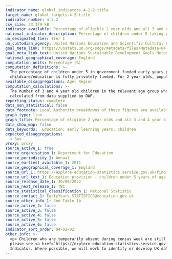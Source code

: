 ```yaml
---
indicator_name: global_indicators.4-2-2-title
target_name: global_targets.4-2-title
indicator_number: 4.2.2
csv_size: 33.379 kB
indicator_available: Percentage of eligible 2 year olds and all 3 and 4 year olds registered for government-funded early years provision
national_indicator_description: Percentage of children under 5 taking part in government-funded early years provision
un_designated_tier: Tier I
un_custodian_agency: United Nations Education and Scientific Cultural Organisation - Institute of Statistics (UNESCO-UIS)
goal_meta_link: https://unstats.un.org/sdgs/metadata/files/Metadata-04-02-02.pdf 
goal_meta_link_text: United Nations Sustainable Development Goals Metadata (PDF 223 KB)
national_geographical_coverage: England
computation_units: Percentage (%)
computation_definitions: >-
  The percentage of children under 5 in government-funded early years provision is defined as the percentage of children under 5 in funded early education provision, made up of the state-funded schools, private, voluntary and independent sectors. It doesn’t include children whose early
  childcare/education is fully privately funded. For 2 year olds, population has been calculated using data supplied by DWP on the estimated eligible population, whilst for 3 and 4 year olds it has been calculated from the ONS population estimates.
available_disaggregations: Age; Region
computation_calculations: >-
  The number of 3 and 4 year old children in the relevant age group who participate in an organized learning programme is expressed as a percentage of the total population in the same age range. For 2 year olds, this is expressed as a percentage of the estimated eligible population
  calculated from data supplied by DWP.
reporting_status: complete
data_non_statistical: false
data_footnote: Local Authority breakdowns of these figures are available in the source publication. Figures do not capture children whose early childcare/education is fully privately funded.
graph_type: line
graph_title: Percentage of eligible 2 year olds and all 3 and 4 year olds registered for government-funded early years provision
data_show_map: false
data_keywords:  Education, early learning years, children
expected_disaggregations:
  - Sex
proxy: proxy
source_active_1: true
source_organisation_1: Department for Education
source_periodicity_1: Annual
source_earliest_available_1: 2011
source_geographical_coverage_1: England
source_url_1: https://explore-education-statistics.service.gov.uk/find-statistics/education-provision-children-under-5
source_url_text_1: Education provision - children under 5 years of age
source_release_date_1: 30/06/2022
source_next_release_1: TBC
source_statistical_classification_1: National Statistic
source_contact_1: EarlyYears.STATISTICS@education.gov.uk
source_other_info_1: See Table 1b. 
source_active_2: false
source_active_3: false
source_active_4: false
source_active_5: false
source_active_6: false
indicator_sort_order: 04-02-02
other_info: >-
  <p> Children who are temporarily absent during census week are still recorded in this dataset. However, for January 2021 the proportion of children temporarily absent is a lot higher due to the Covid-19 pandemic and the national lockdown in the UK. For more information about methodology
  please see <a href="https://explore-education-statistics.service.gov.uk/methodology/education-provision-children-under-5-years-of-age-methodology"> Education provision - children under 5 years of age methodology</a>.</p> This indicator is being used as an approximation of the UN SDG
  Indicator. Where possible, we will work to identify or develop UK data to meet the global indicator specification. This indicator has been identified in collaboration with topic experts.
---
```

